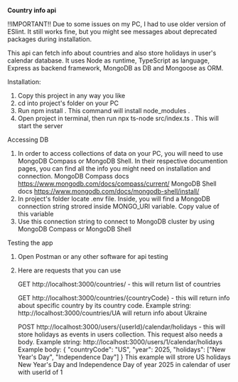 **Country info api**

!!IMPORTANT!!
Due to some issues on my PC, I had to use older version of ESlint. It still works fine, but you might see messages about deprecated packages during installation.

This api can fetch info about countries and also store holidays in user's calendar database. It uses Node as runtime, TypeScript as language, Express as backend framework, MongoDB as DB and Mongoose as ORM.

Installation:
1) Copy this project in any way you like
2) cd into project's folder on your PC
3) Run npm install . This command will install node_modules .
4) Open project in terminal, then run npx ts-node src/index.ts . This will start the server

Accessing DB
1) In order to access collections of data on your PC, you will need to use MongoDB Compass or MongoDB Shell. In their respective documention pages, you can find all the info you might need on installation and connection.
   MongoDB Compass docs https://www.mongodb.com/docs/compass/current/
   MongoDB Shell docs https://www.mongodb.com/docs/mongodb-shell/install/
2) In project's folder locate .env file. Inside, you will find a MongoDB connection string strored inside MONGO_URI variable. Copy value of this variable
3) Use this connection string to connect to MongoDB cluster by using MongoDB Compass or MongoDB Shell

Testing the app
1) Open Postman or any other software for api testing
2) Here are requests that you can use
   
   GET http://localhost:3000/countries/   - this will return list of countries
   
   GET http://localhost:3000/countries/{countryCode}  - this will return info about specific country by its country code.
   Example string: http://localhost:3000/countries/UA will return info about Ukraine
   
   POST http://localhost:3000/users/{userId}/calendar/holidays  - this will store holidays as events in users collection. This request also needs a body.
   Example string: http://localhost:3000/users/1/calendar/holidays
   Example body: 
   {
    "countryCode": "US",
    "year": 2025,
    "holidays": ["New Year's Day", "Independence Day"]
  }
    This example will strore US holidays New Year's Day and Independence Day of year 2025 in calendar of user with userId of 1
